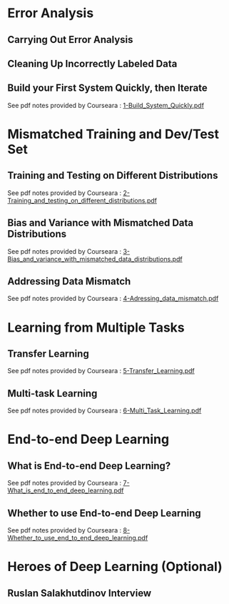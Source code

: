 # Error Analysis

##  Carrying Out Error Analysis


##  Cleaning Up Incorrectly Labeled Data

##  Build your First System Quickly, then Iterate


See pdf notes provided by Courseara : [1-Build_System_Quickly.pdf](./1-Build_System_Quickly.pdf)




# Mismatched Training and Dev/Test Set

##  Training and Testing on Different Distributions

See pdf notes provided by Courseara : [2-Training_and_testing_on_different_distributions.pdf](./2-Training_and_testing_on_different_distributions.pdf)

##  Bias and Variance with Mismatched Data Distributions

See pdf notes provided by Courseara : [3-Bias_and_variance_with_mismatched_data_distributions.pdf](./3-Bias_and_variance_with_mismatched_data_distributions.pdf)

##  Addressing Data Mismatch

See pdf notes provided by Courseara : [4-Adressing_data_mismatch.pdf](./4-Adressing_data_mismatch.pdf)

# Learning from Multiple Tasks


##  Transfer Learning

See pdf notes provided by Courseara : [5-Transfer_Learning.pdf](./5-Transfer_Learning.pdf)

##  Multi-task Learning

See pdf notes provided by Courseara : [6-Multi_Task_Learning.pdf](./6-Multi_Task_Learning.pdf)




# End-to-end Deep Learning

##  What is End-to-end Deep Learning?

See pdf notes provided by Courseara : [7-What_is_end_to_end_deep_learning.pdf](./7-What_is_end_to_end_deep_learning.pdf)

##  Whether to use End-to-end Deep Learning

See pdf notes provided by Courseara : [8-Whether_to_use_end_to_end_deep_learning.pdf](./8-Whether_to_use_end_to_end_deep_learning.pdf)

# Heroes of Deep Learning (Optional)

##  Ruslan Salakhutdinov Interview
